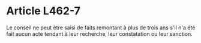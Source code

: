 # Article L462-7

Le conseil ne peut être saisi de faits remontant à plus de trois ans s'il n'a été fait aucun acte tendant à leur recherche, leur constatation ou leur sanction.